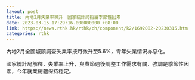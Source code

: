 ```yaml
---
layout: post
title: 內地2月失業率微升　國家統計局指屬季節性因素
date: 2023-03-15 17:29:16.000000000 +08:00
link: https://news.rthk.hk/rthk/ch/component/k2/1692082-20230315.htm
categories: rthk
---
```


內地2月全國城鎮調查失業率按月微升至5.6%，青年失業情況亦惡化。

國家統計局解釋，失業率上升，與春節過後調整工作需求有關，強調是季節性因素，今年就業總體保持穩定。
